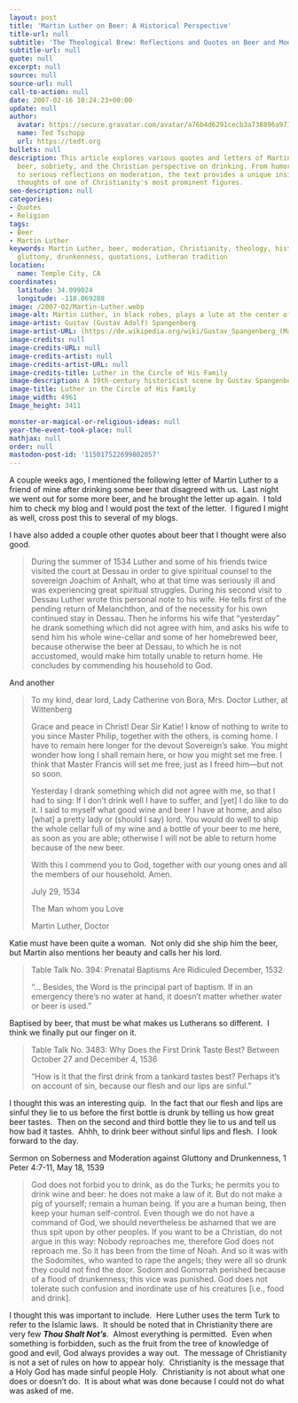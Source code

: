 ```yaml
---
layout: post
title: 'Martin Luther on Beer: A Historical Perspective'
title-url: null
subtitle: 'The Theological Brew: Reflections and Quotes on Beer and Moderation'
subtitle-url: null
quote: null
excerpt: null
source: null
source-url: null
call-to-action: null
date: 2007-02-16 10:24:23+00:00
update: null
author:
  avatar: https://secure.gravatar.com/avatar/a76b4d6291cecb3a738896a971bfb903?s=512&d=mp&r=g
  name: Ted Tschopp
  url: https://tedt.org
bullets: null
description: This article explores various quotes and letters of Martin Luther concerning
  beer, sobriety, and the Christian perspective on drinking. From humorous anecdotes
  to serious reflections on moderation, the text provides a unique insight into the
  thoughts of one of Christianity's most prominent figures.
seo-description: null
categories:
- Quotes
- Religion
tags:
- Beer
- Martin Luther
keywords: Martin Luther, beer, moderation, Christianity, theology, history, soberness,
  gluttony, drunkenness, quotations, Lutheran tradition
location:
  name: Temple City, CA
coordinates:
  latitude: 34.099024
  longitude: -118.069288
image: /2007-02/Martin-Luther.webp
image-alt: Martin Luther, in black robes, plays a lute at the center of a wood-paneled room; Katharina von Bora cradles a sleeping child at left, an older scholar (Philipp Melanchthon) sits at a table, and three children at right sing from a sheet beside a green tiled stove.
image-artist: Gustav (Gustav Adolf) Spangenberg
image-artist-URL: (https://de.wikipedia.org/wiki/Gustav_Spangenberg_(Maler))
image-credits: null
image-credits-URL: null
image-credits-artist: null
image-credits-artist-URL: null
image-credits-title: Luther in the Circle of His Family
image-description: A 19th-century historicist scene by Gustav Spangenberg depicting Martin Luther leading family music-making at home—an image that highlights domestic piety and the central place of congregational song in Lutheran life. The composition includes Luther’s wife, Katharina, several children singing, and (at the table) his colleague Philipp Melanchthon; the green Kachelofen and simple furnishings evoke a middle-class German interior. The best-known version is dated 1866 and is held by the Museum der bildenden Künste in Leipzig; another version dated 1875 exists in a private collection. 
image-title: Luther in the Circle of His Family
image_width: 4961  
Image_height: 3411

monster-or-magical-or-religious-ideas: null
year-the-event-took-place: null
mathjax: null
order: null
mastodon-post-id: '115017522699802057'
---
```

A couple weeks ago, I mentioned the following letter of Martin Luther to a friend of mine after drinking some beer that disagreed with us.  Last night we went out for some more beer, and he brought the letter up again.  I told him to check my blog and I would post the text of the letter.  I figured I might as well, cross post this to several of my blogs.

I have also added a couple other quotes about beer that I thought were also good.

> During the summer of 1534 Luther and some of his friends twice visited the court at Dessau in order to give spiritual counsel to the sovereign Joachim of Anhalt, who at that time was seriously ill and was experiencing great spiritual struggles. During his second visit to Dessau Luther wrote this personal note to his wife. He tells first of the pending return of Melanchthon, and of the necessity for his own continued stay in Dessau. Then he informs his wife that “yesterday” he drank something which did not agree with him, and asks his wife to send him his whole wine-cellar and some of her homebrewed beer, because otherwise the beer at Dessau, to which he is not accustomed, would make him totally unable to return home. He concludes by commending his household to God.

And another

> To my kind, dear lord, Lady Catherine von Bora, Mrs. Doctor Luther, at Wittenberg
> 
> Grace and peace in Christ! Dear Sir Katie! I know of nothing to write to you since Master Philip, together with the others, is coming home. I have to remain here longer for the devout Sovereign’s sake. You might wonder how long I shall remain here, or how you might set me free. I think that Master Francis will set me free, just as I freed him—but not so soon.
> 
> Yesterday I drank something which did not agree with me, so that I had to sing: If I don’t drink well I have to suffer, and [yet] I do like to do it. I said to myself what good wine and beer I have at home, and also [what] a pretty lady or (should I say) lord. You would do well to ship the whole cellar full of my wine and a bottle of your beer to me here, as soon as you are able; otherwise I will not be able to return home because of the new beer.
> 
> With this I commend you to God, together with our young ones and all the members of our household. Amen.
> 
> July 29, 1534
>  
> The Man whom you Love
>  
> Martin Luther, Doctor

Katie must have been quite a woman.  Not only did she ship him the beer, but Martin also mentions her beauty and calls her his lord.

> Table Talk No. 394: Prenatal Baptisms Are Ridiculed December, 1532
> 
> “&#8230; Besides, the Word is the principal part of baptism. If in an emergency there’s no water at hand, it doesn’t matter whether water or beer is used.”

Baptised by beer, that must be what makes us Lutherans so different.  I think we finally put our finger on it.

> Table Talk No. 3483: Why Does the First Drink Taste Best? Between October 27 and December 4, 1536
> 
> “How is it that the first drink from a tankard tastes best? Perhaps it’s on account of sin, because our flesh and our lips are sinful.”

I thought this was an interesting quip.  In the fact that our flesh and lips are sinful they lie to us before the first bottle is drunk by telling us how great beer tastes.  Then on the second and third bottle they lie to us and tell us how bad it tastes.  Ahhh, to drink beer without sinful lips and flesh.  I look forward to the day.

Sermon on Soberness and Moderation against Gluttony and Drunkenness, 1 Peter 4:7-11, May 18, 1539

> God does not forbid you to drink, as do the Turks; he permits you to drink wine and beer: he does not make a law of it. But do not make a pig of yourself; remain a human being. If you are a human being, then keep your human self-control. Even though we do not have a command of God, we should nevertheless be ashamed that we are thus spit upon by other peoples. If you want to be a Christian, do not argue in this way: Nobody reproaches me, therefore God does not reproach me. So it has been from the time of Noah. And so it was with the Sodomites, who wanted to rape the angels; they were all so drunk they could not find the door. Sodom and Gomorrah perished because of a flood of drunkenness; this vice was punished. God does not tolerate such confusion and inordinate use of his creatures [i.e., food and drink].

<p>
  I thought this was important to include.  Here Luther uses the term Turk to refer to the Islamic laws.  It should be noted that in Christianity there are very few <em><strong>Thou Shalt Not’s</strong></em>.  Almost everything is permitted.  Even when something is forbidden, such as the fruit from the tree of knowledge of good and evil, God always provides a way out.  The message of Christianity is not a set of rules on how to appear holy.  Christianity is the message that a Holy God has made sinful people Holy.  Christianity is not about what one does or doesn’t do.  It is about what was done because I could not do what was asked of me.
</p>